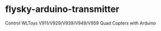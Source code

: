 flysky-arduino-transmitter
==========================

Control WLToys V911/V929/V939/V949/V959 Quad Copters with Arduino
